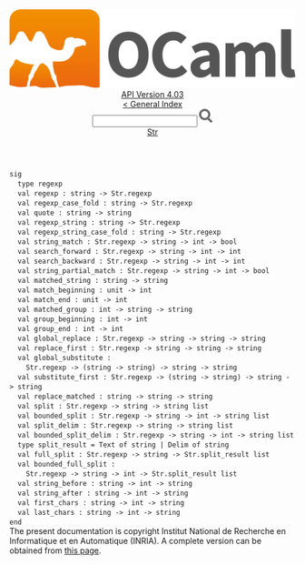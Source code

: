 <!-- ((! set title API !)) ((! set documentation !)) ((! set api !)) ((! set nobreadcrumb !)) -->
<div class="api"><header><nav class="toc brand"><a class="brand" href="https://ocaml.org/"><img src="colour-logo-gray.svg" class="svg" alt="OCaml"></a></nav><nav class="toc"><div class="toc_version"><a href="/docs" id="version-select">API Version 4.03</a></div><a href="index.html">&lt; General Index</a><div class="api_search"><input type="text" name="apisearch" id="api_search" oninput="mySearch(false);" onkeypress="this.oninput();" onclick="this.oninput();" onpaste="this.oninput();">
<img src="search_icon.svg" alt="Search" class="svg" onclick="mySearch(false)"></div>
<div id="search_results"></div><div class="toc_title"><a href="Str.html">Str</a></div><ul></ul></nav></header>
<code class="code"><span class="keyword">sig</span>
&nbsp;&nbsp;<span class="keyword">type</span>&nbsp;regexp
&nbsp;&nbsp;<span class="keyword">val</span>&nbsp;regexp&nbsp;:&nbsp;string&nbsp;<span class="keywordsign">-&gt;</span>&nbsp;<span class="constructor">Str</span>.regexp
&nbsp;&nbsp;<span class="keyword">val</span>&nbsp;regexp_case_fold&nbsp;:&nbsp;string&nbsp;<span class="keywordsign">-&gt;</span>&nbsp;<span class="constructor">Str</span>.regexp
&nbsp;&nbsp;<span class="keyword">val</span>&nbsp;quote&nbsp;:&nbsp;string&nbsp;<span class="keywordsign">-&gt;</span>&nbsp;string
&nbsp;&nbsp;<span class="keyword">val</span>&nbsp;regexp_string&nbsp;:&nbsp;string&nbsp;<span class="keywordsign">-&gt;</span>&nbsp;<span class="constructor">Str</span>.regexp
&nbsp;&nbsp;<span class="keyword">val</span>&nbsp;regexp_string_case_fold&nbsp;:&nbsp;string&nbsp;<span class="keywordsign">-&gt;</span>&nbsp;<span class="constructor">Str</span>.regexp
&nbsp;&nbsp;<span class="keyword">val</span>&nbsp;string_match&nbsp;:&nbsp;<span class="constructor">Str</span>.regexp&nbsp;<span class="keywordsign">-&gt;</span>&nbsp;string&nbsp;<span class="keywordsign">-&gt;</span>&nbsp;int&nbsp;<span class="keywordsign">-&gt;</span>&nbsp;bool
&nbsp;&nbsp;<span class="keyword">val</span>&nbsp;search_forward&nbsp;:&nbsp;<span class="constructor">Str</span>.regexp&nbsp;<span class="keywordsign">-&gt;</span>&nbsp;string&nbsp;<span class="keywordsign">-&gt;</span>&nbsp;int&nbsp;<span class="keywordsign">-&gt;</span>&nbsp;int
&nbsp;&nbsp;<span class="keyword">val</span>&nbsp;search_backward&nbsp;:&nbsp;<span class="constructor">Str</span>.regexp&nbsp;<span class="keywordsign">-&gt;</span>&nbsp;string&nbsp;<span class="keywordsign">-&gt;</span>&nbsp;int&nbsp;<span class="keywordsign">-&gt;</span>&nbsp;int
&nbsp;&nbsp;<span class="keyword">val</span>&nbsp;string_partial_match&nbsp;:&nbsp;<span class="constructor">Str</span>.regexp&nbsp;<span class="keywordsign">-&gt;</span>&nbsp;string&nbsp;<span class="keywordsign">-&gt;</span>&nbsp;int&nbsp;<span class="keywordsign">-&gt;</span>&nbsp;bool
&nbsp;&nbsp;<span class="keyword">val</span>&nbsp;matched_string&nbsp;:&nbsp;string&nbsp;<span class="keywordsign">-&gt;</span>&nbsp;string
&nbsp;&nbsp;<span class="keyword">val</span>&nbsp;match_beginning&nbsp;:&nbsp;unit&nbsp;<span class="keywordsign">-&gt;</span>&nbsp;int
&nbsp;&nbsp;<span class="keyword">val</span>&nbsp;match_end&nbsp;:&nbsp;unit&nbsp;<span class="keywordsign">-&gt;</span>&nbsp;int
&nbsp;&nbsp;<span class="keyword">val</span>&nbsp;matched_group&nbsp;:&nbsp;int&nbsp;<span class="keywordsign">-&gt;</span>&nbsp;string&nbsp;<span class="keywordsign">-&gt;</span>&nbsp;string
&nbsp;&nbsp;<span class="keyword">val</span>&nbsp;group_beginning&nbsp;:&nbsp;int&nbsp;<span class="keywordsign">-&gt;</span>&nbsp;int
&nbsp;&nbsp;<span class="keyword">val</span>&nbsp;group_end&nbsp;:&nbsp;int&nbsp;<span class="keywordsign">-&gt;</span>&nbsp;int
&nbsp;&nbsp;<span class="keyword">val</span>&nbsp;global_replace&nbsp;:&nbsp;<span class="constructor">Str</span>.regexp&nbsp;<span class="keywordsign">-&gt;</span>&nbsp;string&nbsp;<span class="keywordsign">-&gt;</span>&nbsp;string&nbsp;<span class="keywordsign">-&gt;</span>&nbsp;string
&nbsp;&nbsp;<span class="keyword">val</span>&nbsp;replace_first&nbsp;:&nbsp;<span class="constructor">Str</span>.regexp&nbsp;<span class="keywordsign">-&gt;</span>&nbsp;string&nbsp;<span class="keywordsign">-&gt;</span>&nbsp;string&nbsp;<span class="keywordsign">-&gt;</span>&nbsp;string
&nbsp;&nbsp;<span class="keyword">val</span>&nbsp;global_substitute&nbsp;:
&nbsp;&nbsp;&nbsp;&nbsp;<span class="constructor">Str</span>.regexp&nbsp;<span class="keywordsign">-&gt;</span>&nbsp;(string&nbsp;<span class="keywordsign">-&gt;</span>&nbsp;string)&nbsp;<span class="keywordsign">-&gt;</span>&nbsp;string&nbsp;<span class="keywordsign">-&gt;</span>&nbsp;string
&nbsp;&nbsp;<span class="keyword">val</span>&nbsp;substitute_first&nbsp;:&nbsp;<span class="constructor">Str</span>.regexp&nbsp;<span class="keywordsign">-&gt;</span>&nbsp;(string&nbsp;<span class="keywordsign">-&gt;</span>&nbsp;string)&nbsp;<span class="keywordsign">-&gt;</span>&nbsp;string&nbsp;<span class="keywordsign">-&gt;</span>&nbsp;string
&nbsp;&nbsp;<span class="keyword">val</span>&nbsp;replace_matched&nbsp;:&nbsp;string&nbsp;<span class="keywordsign">-&gt;</span>&nbsp;string&nbsp;<span class="keywordsign">-&gt;</span>&nbsp;string
&nbsp;&nbsp;<span class="keyword">val</span>&nbsp;split&nbsp;:&nbsp;<span class="constructor">Str</span>.regexp&nbsp;<span class="keywordsign">-&gt;</span>&nbsp;string&nbsp;<span class="keywordsign">-&gt;</span>&nbsp;string&nbsp;list
&nbsp;&nbsp;<span class="keyword">val</span>&nbsp;bounded_split&nbsp;:&nbsp;<span class="constructor">Str</span>.regexp&nbsp;<span class="keywordsign">-&gt;</span>&nbsp;string&nbsp;<span class="keywordsign">-&gt;</span>&nbsp;int&nbsp;<span class="keywordsign">-&gt;</span>&nbsp;string&nbsp;list
&nbsp;&nbsp;<span class="keyword">val</span>&nbsp;split_delim&nbsp;:&nbsp;<span class="constructor">Str</span>.regexp&nbsp;<span class="keywordsign">-&gt;</span>&nbsp;string&nbsp;<span class="keywordsign">-&gt;</span>&nbsp;string&nbsp;list
&nbsp;&nbsp;<span class="keyword">val</span>&nbsp;bounded_split_delim&nbsp;:&nbsp;<span class="constructor">Str</span>.regexp&nbsp;<span class="keywordsign">-&gt;</span>&nbsp;string&nbsp;<span class="keywordsign">-&gt;</span>&nbsp;int&nbsp;<span class="keywordsign">-&gt;</span>&nbsp;string&nbsp;list
&nbsp;&nbsp;<span class="keyword">type</span>&nbsp;split_result&nbsp;=&nbsp;<span class="constructor">Text</span>&nbsp;<span class="keyword">of</span>&nbsp;string&nbsp;<span class="keywordsign">|</span>&nbsp;<span class="constructor">Delim</span>&nbsp;<span class="keyword">of</span>&nbsp;string
&nbsp;&nbsp;<span class="keyword">val</span>&nbsp;full_split&nbsp;:&nbsp;<span class="constructor">Str</span>.regexp&nbsp;<span class="keywordsign">-&gt;</span>&nbsp;string&nbsp;<span class="keywordsign">-&gt;</span>&nbsp;<span class="constructor">Str</span>.split_result&nbsp;list
&nbsp;&nbsp;<span class="keyword">val</span>&nbsp;bounded_full_split&nbsp;:
&nbsp;&nbsp;&nbsp;&nbsp;<span class="constructor">Str</span>.regexp&nbsp;<span class="keywordsign">-&gt;</span>&nbsp;string&nbsp;<span class="keywordsign">-&gt;</span>&nbsp;int&nbsp;<span class="keywordsign">-&gt;</span>&nbsp;<span class="constructor">Str</span>.split_result&nbsp;list
&nbsp;&nbsp;<span class="keyword">val</span>&nbsp;string_before&nbsp;:&nbsp;string&nbsp;<span class="keywordsign">-&gt;</span>&nbsp;int&nbsp;<span class="keywordsign">-&gt;</span>&nbsp;string
&nbsp;&nbsp;<span class="keyword">val</span>&nbsp;string_after&nbsp;:&nbsp;string&nbsp;<span class="keywordsign">-&gt;</span>&nbsp;int&nbsp;<span class="keywordsign">-&gt;</span>&nbsp;string
&nbsp;&nbsp;<span class="keyword">val</span>&nbsp;first_chars&nbsp;:&nbsp;string&nbsp;<span class="keywordsign">-&gt;</span>&nbsp;int&nbsp;<span class="keywordsign">-&gt;</span>&nbsp;string
&nbsp;&nbsp;<span class="keyword">val</span>&nbsp;last_chars&nbsp;:&nbsp;string&nbsp;<span class="keywordsign">-&gt;</span>&nbsp;int&nbsp;<span class="keywordsign">-&gt;</span>&nbsp;string
<span class="keyword">end</span></code><div class="copyright">The present documentation is copyright Institut National de Recherche en Informatique et en Automatique (INRIA). A complete version can be obtained from <a href="http://caml.inria.fr/pub/docs/manual-ocaml/">this page</a>.</div></div>